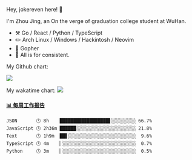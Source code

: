 Hey, jokereven here! 👋

I'm Zhou Jing, an On the verge of graduation college student at WuHan.

-   :hammer_and_pick: Go / React / Python / TypeScript
-   :pencil2: Arch Linux / Windows / Hackintosh / Neovim
-   :seedling: Gopher
-   :thought_balloon: All is for consistent.

My Github chart:

![](https://ghchart.rshah.org/JonnieWayy)

My wakatime chart:
![](https://wakatime.com/share/@jokereven/1679dc82-4bf9-4b63-9203-390d608503de.png)

<!-- waka-box start -->
#### <a href="https://gist.github.com/9f8118785e2d128d746db5f61b0e0a2a" target="_blank">📊 每周工作报告</a>
```text
JSON       🕓 8h    ██████████████████▋░░░░░░░░░ 66.7%
JavaScript 🕓 2h36m ██████░░░░░░░░░░░░░░░░░░░░░░ 21.8%
Text       🕓 1h9m  ██▋░░░░░░░░░░░░░░░░░░░░░░░░░  9.6%
TypeScript 🕓 4m    ▏░░░░░░░░░░░░░░░░░░░░░░░░░░░  0.7%
Python     🕓 3m    ▏░░░░░░░░░░░░░░░░░░░░░░░░░░░  0.5%
```
<!-- Powered by https://github.com/journey-ad/waka-box-go . -->
<!-- waka-box end -->
